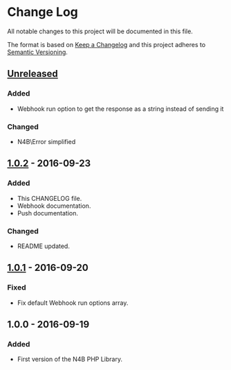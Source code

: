# Change Log
All notable changes to this project will be documented in this file.

The format is based on [Keep a Changelog](http://keepachangelog.com/) 
and this project adheres to [Semantic Versioning](http://semver.org/).

## [Unreleased]
### Added
- Webhook run option to get the response as a string instead of sending it

### Changed
- N4B\Error simplified

## [1.0.2] - 2016-09-23
### Added
- This CHANGELOG file.
- Webhook documentation.
- Push documentation.

### Changed
- README updated.

## [1.0.1] - 2016-09-20
### Fixed
- Fix default Webhook run options array.

## 1.0.0 - 2016-09-19
### Added
- First version of the N4B PHP Library.

[Unreleased]: https://github.com/kinobi/n4b/compare/1.0.2...HEAD
[1.0.2]: https://github.com/kinobi/n4b/compare/1.0.1...1.0.2
[1.0.1]: https://github.com/kinobi/n4b/compare/1.0.0...1.0.1